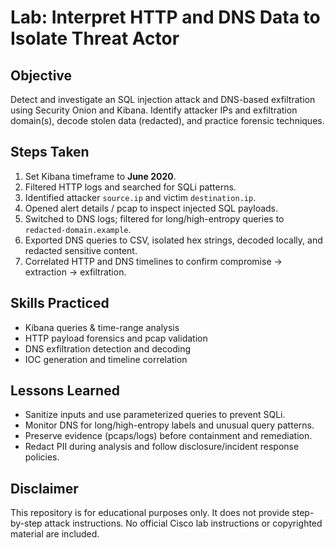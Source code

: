 # Lab: Interpret HTTP and DNS Data to Isolate Threat Actor

## Objective
Detect and investigate an SQL injection attack and DNS-based exfiltration using Security Onion and Kibana.
Identify attacker IPs and exfiltration domain(s), decode stolen data (redacted), and practice forensic techniques.

## Steps Taken
1. Set Kibana timeframe to **June 2020**.
2. Filtered HTTP logs and searched for SQLi patterns.
3. Identified attacker `source.ip` and victim `destination.ip`.
4. Opened alert details / pcap to inspect injected SQL payloads.
5. Switched to DNS logs; filtered for long/high-entropy queries to `redacted-domain.example`.
6. Exported DNS queries to CSV, isolated hex strings, decoded locally, and redacted sensitive content.
7. Correlated HTTP and DNS timelines to confirm compromise → extraction → exfiltration.

## Skills Practiced
- Kibana queries & time-range analysis
- HTTP payload forensics and pcap validation
- DNS exfiltration detection and decoding
- IOC generation and timeline correlation

## Lessons Learned
- Sanitize inputs and use parameterized queries to prevent SQLi.
- Monitor DNS for long/high-entropy labels and unusual query patterns.
- Preserve evidence (pcaps/logs) before containment and remediation.
- Redact PII during analysis and follow disclosure/incident response policies.

## Disclaimer
This repository is for educational purposes only.
It does not provide step-by-step attack instructions.
No official Cisco lab instructions or copyrighted material are included.
